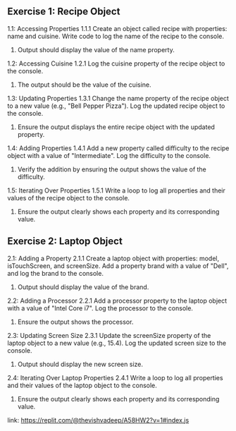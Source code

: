 ## Exercise 1: Recipe Object
1.1: Accessing Properties
1.1.1 Create an object called recipe with properties: name and cuisine. Write code to log the name of the recipe to the console.
1. Output should display the value of the name property.

1.2: Accessing Cuisine
1.2.1 Log the cuisine property of the recipe object to the console.
1. The output should be the value of the cuisine.

1.3: Updating Properties
1.3.1 Change the name property of the recipe object to a new value (e.g., "Bell Pepper Pizza"). Log the updated recipe object to the console.
1. Ensure the output displays the entire recipe object with the updated property.

1.4: Adding Properties
1.4.1 Add a new property called difficulty to the recipe object with a value of "Intermediate". Log the difficulty to the console.
1. Verify the addition by ensuring the output shows the value of the difficulty.

1.5: Iterating Over Properties
1.5.1 Write a loop to log all properties and their values of the recipe object to the console.
1. Ensure the output clearly shows each property and its corresponding value.

## Exercise 2: Laptop Object
2.1: Adding a Property
2.1.1 Create a laptop object with properties: model, isTouchScreen, and screenSize. Add a property brand with a value of "Dell", and log the brand to the console.
1. Output should display the value of the brand.

2.2: Adding a Processor
2.2.1 Add a processor property to the laptop object with a value of "Intel Core i7". Log the processor to the console.
1. Ensure the output shows the processor.

2.3: Updating Screen Size
2.3.1 Update the screenSize property of the laptop object to a new value (e.g., 15.4). Log the updated screen size to the console.
1. Output should display the new screen size.

2.4: Iterating Over Laptop Properties
2.4.1 Write a loop to log all properties and their values of the laptop object to the console.
1. Ensure the output clearly shows each property and its corresponding value.

link: https://replit.com/@thevishvadeep/A58HW2?v=1#index.js
